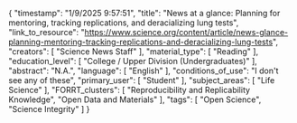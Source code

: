 {
    "timestamp": "1/9/2025 9:57:51",
    "title": "News at a glance: Planning for mentoring, tracking replications, and deracializing lung tests",
    "link_to_resource": "https://www.science.org/content/article/news-glance-planning-mentoring-tracking-replications-and-deracializing-lung-tests",
    "creators": [
        "Science News Staff"
    ],
    "material_type": [
        "Reading"
    ],
    "education_level": [
        "College / Upper Division (Undergraduates)"
    ],
    "abstract": "N.A.",
    "language": [
        "English"
    ],
    "conditions_of_use": "I don't see any of these",
    "primary_user": [
        "Student"
    ],
    "subject_areas": [
        "Life Science"
    ],
    "FORRT_clusters": [
        "Reproducibility and Replicability Knowledge",
        "Open Data and Materials"
    ],
    "tags": [
        "Open Science",
        "Science Integrity"
    ]
}